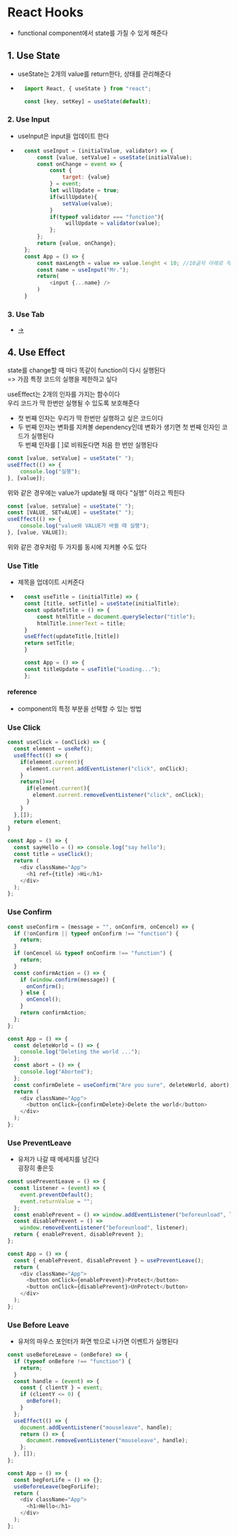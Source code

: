 # React Hooks

+ functional component에서 state를 가질 수 있게 해준다

## 1. Use State
+ useState는 2개의 value를 return한다, 상태를 관리해준다
+ ``` js
    import React, { useState } from "react";

    const [key, setKey] = useState(default);
    ```

### 2. Use Input
+ useInput은 input을 업데이트 한다
+ ``` js
    const useInput = (initialValue, validator) => {
        const [value, setValue] = useState(initialValue);
        const onChange = event => {
            const {
                target: {value}
            } = event;
            let willUpdate = true;
            if(willUpdate){
                setValue(value);
            }
            if(typeof validator === "function"){
                 willUpdate = validator(value);
            };
        };
        return {value, onChange};
    };
    const App = () => {
        const maxLength = value => value.lenght < 10; //10글자 아래로 적용된다
        const name = useInput("Mr.");
        return(
            <input {...name} />
        )
    }
    ```

### 3. Use Tab
+ [->](https://github.com/Lee-Seungje/React-Hooks/blob/main/useState/useTab.js)

## 4. Use Effect

state를 change할 때 마다 똑같이 function이 다시 실행된다\
=> 가끔 특정 코드의 실행을 제한하고 싶다

useEffect는 2개의 인자를 가지는 함수이다  
우리 코드가 딱 한번만 실행될 수 있도록 보호해준다
+ 첫 번째 인자는 우리가 딱 한번만 실행하고 싶은 코드이다  
+ 두 번째 인자는 변화를 지켜볼 dependency인데 변화가 생기면 첫 번째 인자인 코드가 실행된다  
두 번째 인자를 [ ]로 비워둔다면 처음 한 번만 실행된다
```js
const [value, setValue] = useState(" ");
useEffect(() => {
    console.log("실행");
}, [value]);
```
위와 같은 경우에는 value가 update될 때 마다 "실행" 이라고 찍힌다

```js
const [value, setValue] = useState(" ");
const [VALUE, SETvALUE] = useState(" ");
useEffect(() => {
    console.log("value와 VALUE가 바뀔 때 실행");
}, [value, VALUE]);
```
위와 같은 경우처럼 두 가지를 동시에 지켜볼 수도 있다

### Use Title

+ 제목을 업데이트 시켜준다
+ ```js
    const useTitle = (initialTitle) => {
    const [title, setTitle] = useState(initialTitle);
    const updateTitle = () => {
        const htmlTitle = document.querySelector("title");
        htmlTitle.innerText = title;
    }
    useEffect(updateTitle,[title])
    return setTitle;
    }

    const App = () => {
    const titleUpdate = useTitle("Loading...");
    };
    ```

#### reference
+ component의 특정 부분을 선택할 수 있는 방법

### Use Click
```js
const useClick = (onClick) => {
  const element = useRef();
  useEffect(() => {
    if(element.current){
      element.current.addEventListener("click", onClick);
    }
    return()=>{
      if(element.current){
        element.current.removeEventListener("click", onClick);
      }
    }
  },[]);
  return element;
}

const App = () => {
  const sayHello = () => console.log("say hello");
  const title = useClick();
  return (
    <div className="App">
      <h1 ref={title} >Hi</h1>
    </div>
  );
};
```

### Use Confirm
```js
const useConfirm = (message = "", onConfirm, onCencel) => {
  if (!onConfirm || typeof onConfirm !== "function") {
    return;
  }
  if (onCencel && typeof onConfirm !== "function") {
    return;
  }
  const confirmAction = () => {
    if (window.confirm(message)) {
      onConfirm();
    } else {
      onCencel();
    }
    return confirmAction;
  };
};

const App = () => {
  const deleteWorld = () => {
    console.log("Deleting the world ...");
  };
  const abort = () => {
    console.log("Aborted");
  };
  const confirmDelete = useConfirm("Are you sure", deleteWorld, abort);
  return (
    <div className="App">
      <button onClick={confirmDelete}>Delete the world</button>
    </div>
  );
};
```

### Use PreventLeave
+ 유저가 나갈 때 메세지를 남긴다   
굉장히 좋은듯
```js
const usePreventLeave = () => {
  const listener = (event) => {
    event.preventDefault();
    event.returnValue = "";
  };
  const enablePrevent = () => window.addEventListener("beforeunload", listener);
  const disablePrevent = () =>
    window.removeEventListener("beforeunload", listener);
  return { enablePrevent, disablePrevent };
};

const App = () => {
  const { enablePrevent, disablePrevent } = usePreventLeave();
  return (
    <div className="App">
      <button onClick={enablePrevent}>Protect</button>
      <button onClick={disablePrevent}>UnProtect</button>
    </div>
  );
};
```


### Use Before Leave
+ 유저의 마우스 포인터가 화면 밖으로 나가면 이벤트가 실행된다
```js
const useBeforeLeave = (onBefore) => {
  if (typeof onBefore !== "function") {
    return;
  }
  const handle = (event) => {
    const { clientY } = event;
    if (clientY <= 0) {
      onBefore();
    }
  };
  useEffect(() => {
    document.addEventListener("mouseleave", handle);
    return () => {
      document.removeEventListener("mouseleave", handle);
    };
  }, []);
};

const App = () => {
  const begForLife = () => {};
  useBeforeLeave(begForLife);
  return (
    <div className="App">
      <h1>Hello</h1>
    </div>
  );
};
```